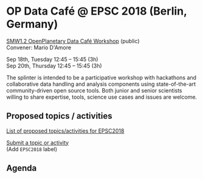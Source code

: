 # OP Data Café @ EPSC 2018 (Berlin, Germany)

[SMW1.2 OpenPlanetary Data Café Workshop](https://meetingorganizer.copernicus.org/EPSC2018/session/30070) (public)  
Convener: Mario D'Amore 

Sep 18th, Tuesday  12:45 – 15:45 (3h)  
Sep 20th, Thursday 12:45 – 15:45 (3h)

The splinter is intended to be a participative workshop with hackathons and collaborative data handling and analysis components using state-of-the-art community-driven open source tools. Both junior and senior scientists willing to share expertise, tools, science use cases and issues are welcome.

## Proposed topics / activities

[List of proposed topics/activities for EPSC2018](https://github.com/openplanetary/op-data-cafe/labels/EPSC2018)

[Submit a topic or activity](https://github.com/openplanetary/op-data-cafe/issues/new)  
(Add `EPSC2018` label)

## Agenda


